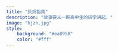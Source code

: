```yaml
---
title: "灰烬指南"
description: "故事要从一群高中生的研学讲起。"
image: "hjzn.jpg"
style:
    background: "#ea8958"
    color: "#fff"
---
```


